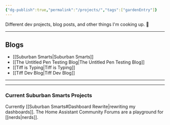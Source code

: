 ```yaml
---
{"dg-publish":true,"permalink":"/projects/","tags":["gardenEntry"]}
---
```



Different dev projects, blog posts, and other things I'm cooking up. 🥘

---

## Blogs

- [[Suburban Smarts\|Suburban Smarts]]
- [[The Untitled Pen Testing Blog\|The Untitled Pen Testing Blog]]
- [[Tiff is Typing\|Tiff is Typing]]
- [[Tiff Dev Blog\|Tiff Dev Blog]]
---

---
### Current Suburban Smarts Projects

Currently [[Suburban Smarts#Dashboard Rewrite\|rewriting my dashboards]]. The Home Assistant Community Forums are a playground for [[nerds\|nerds]].


[//begin]: # "Autogenerated link references for markdown compatibility"
[Suburban Smarts]: <Suburban Smarts> "Suburban Smarts"
[The Untitled Pen Testing Blog]: <The Untitled Pen Testing Blog> "The Untitled Pen Testing Blog"
[Tiff is Typing]: <Tiff is Typing> "Tiff is Typing"
[Tiff Dev Blog]: <Tiff Dev Blog> "Tiffany White Blog"
[Suburban Smarts#Dashboard Rewrite|rewriting my dashboards]: <Suburban Smarts> "Suburban Smarts"
[nerds]: nerds "Nerds"
[//end]: # "Autogenerated link references"